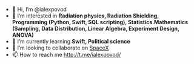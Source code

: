 - 👋 Hi, I’m @ialexpovod
- 👀 I’m interested in <b>Radiation physics, Radiation Shielding, Programming (Python, Swift, SQL scripting), Statistics.Mathematics (Sampling, Data Distribution, Linear Algebra, Experiment Design, ANOVA)</b>
- 🌱 I’m currently learning <b>Swift, Political science</b>
- 💞️ I’m looking to collaborate on <u>SpaceX</u>
- 📫 How to reach me http://t.me/ialexpovod/

<!---
ialexpovod/ialexpovod is a ✨ special ✨ repository because its `README.md` (this file) appears on your GitHub profile.
You can click the Preview link to take a look at your changes.
--->
